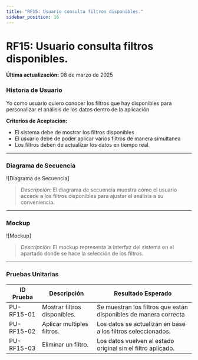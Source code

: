 ```yaml
---
title: "RF15: Usuario consulta filtros disponibles."  
sidebar_position: 16
---
```


# RF15: Usuario consulta filtros disponibles.

**Última actualización:** 08 de marzo de 2025

### Historia de Usuario

Yo como usuario quiero conocer los filtros que hay disponibles para personalizar el análisis de los datos dentro de la aplicación

  **Criterios de Aceptación:**
  - El sistema debe de mostrar los filtros disponibles
  - El usuario debe de poder aplicar varios filtros de manera simultanea
  - Los filtros deben de actualizar los datos en tiempo real.

---

### Diagrama de Secuencia

![Diagrama de Secuencia] 

> *Descripción*: El diagrama de secuencia muestra cómo el usuario accede a los filtros disponibles para ajustar el análisis a su conveniencia.
---

### Mockup

![Mockup]

> *Descripción*: El mockup representa la interfaz del sistema en el apartado donde se hace la selección de los filtros.

---

### Pruebas Unitarias 
| ID Prueba | Descripción | Resultado Esperado |
|-----------|-------------|--------------------|
|PU-RF15-01|Mostrar filtros disponibles.|Se muestran los filtros que están disponibles de manera correcta|
|PU-RF15-02|Aplicar multiples filtros.|Los datos se actualizan en base a los filtros seleccionados.|
|PU-RF15-03|Eliminar un filtro.|Los datos vuelven al estado original sin el filtro aplicado.|